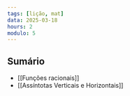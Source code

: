 ```yaml
---
tags: [lição, mat]
data: 2025-03-18
hours: 2
modulo: 5
---
```


## Sumário
- [[Funções racionais]]
- [[Assíntotas Verticais e Horizontais]]